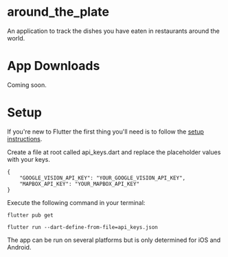 # around_the_plate

An application to track the dishes you have eaten in restaurants around the world.

# App Downloads

Coming soon.


# Setup

If you're new to Flutter the first thing you'll need is to follow the [setup instructions](https://docs.flutter.dev/get-started/install).

Create a file at root called api_keys.dart and replace the placeholder values with your keys.
```
{
    "GOOGLE_VISION_API_KEY": "YOUR_GOOGLE_VISION_API_KEY",
    "MAPBOX_API_KEY": "YOUR_MAPBOX_API_KEY"
}
```


Execute the following command in your terminal:
```
flutter pub get
```
```
flutter run --dart-define-from-file=api_keys.json
```
The app can be run on several platforms but is only determined for iOS and Android.